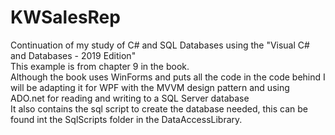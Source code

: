 # KWSalesRep
Continuation of my study of C# and SQL Databases using the "Visual C# and Databases - 2019 Edition" <br>
This example is from chapter 9 in the book. <br> Although the book uses WinForms and puts all the code in the code behind
I will be adapting it for WPF with the MVVM design pattern and using ADO.net for reading and writing to a SQL Server database <br>
It also contains the sql script to create the database needed, this can be found int the SqlScripts folder in the DataAccessLibrary.
